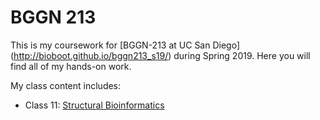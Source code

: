 # BGGN 213
This is my coursework for [BGGN-213 at UC San Diego] (http://bioboot.github.io/bggn213_s19/) during Spring 2019. Here you will find all of my hands-on work.

My class content includes:

- Class 11: [Structural Bioinformatics](https://github.com/eventrig/bggn213/blob/master/class11_rework.md)
